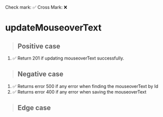 Check mark: ✅
Cross Mark: ❌

# updateMouseoverText

> ## Positive case
1. ✅ Return 201 if updating mouseoverText successfully.

> ## Negative case
1. ✅ Returns error 500 if any error when finding the mouseoverText by Id
2. ✅ Returns error 400 if any error when saving the mouseoverText
> ## Edge case